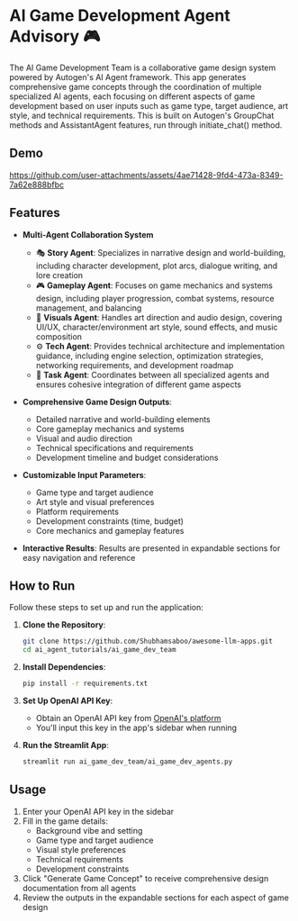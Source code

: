 # AI Game Development Agent Advisory 🎮

The AI Game Development Team is a collaborative game design system powered by Autogen's AI Agent framework. This app generates comprehensive game concepts through the coordination of multiple specialized AI agents, each focusing on different aspects of game development based on user inputs such as game type, target audience, art style, and technical requirements. This is built on Autogen's GroupChat methods and AssistantAgent features, run through initiate_chat() method.

## Demo

https://github.com/user-attachments/assets/4ae71428-9fd4-473a-8349-7a62e888bfbc

## Features

- **Multi-Agent Collaboration System**
    - 🎭 **Story Agent**: Specializes in narrative design and world-building, including character development, plot arcs, dialogue writing, and lore creation
    - 🎮 **Gameplay Agent**: Focuses on game mechanics and systems design, including player progression, combat systems, resource management, and balancing
    - 🎨 **Visuals Agent**: Handles art direction and audio design, covering UI/UX, character/environment art style, sound effects, and music composition
    - ⚙️ **Tech Agent**: Provides technical architecture and implementation guidance, including engine selection, optimization strategies, networking requirements, and development roadmap
    - 🎯 **Task Agent**: Coordinates between all specialized agents and ensures cohesive integration of different game aspects

- **Comprehensive Game Design Outputs**:
  - Detailed narrative and world-building elements
  - Core gameplay mechanics and systems
  - Visual and audio direction
  - Technical specifications and requirements
  - Development timeline and budget considerations

- **Customizable Input Parameters**:
  - Game type and target audience
  - Art style and visual preferences
  - Platform requirements
  - Development constraints (time, budget)
  - Core mechanics and gameplay features

- **Interactive Results**: Results are presented in expandable sections for easy navigation and reference

## How to Run

Follow these steps to set up and run the application:

1. **Clone the Repository**:
   ```bash
   git clone https://github.com/Shubhamsaboo/awesome-llm-apps.git
   cd ai_agent_tutorials/ai_game_dev_team
   ```

2. **Install Dependencies**:
   ```bash
   pip install -r requirements.txt
   ```

3. **Set Up OpenAI API Key**:
   - Obtain an OpenAI API key from [OpenAI's platform](https://platform.openai.com)
   - You'll input this key in the app's sidebar when running

4. **Run the Streamlit App**:
   ```bash
   streamlit run ai_game_dev_team/ai_game_dev_agents.py
   ```

## Usage

1. Enter your OpenAI API key in the sidebar
2. Fill in the game details:
   - Background vibe and setting
   - Game type and target audience
   - Visual style preferences
   - Technical requirements
   - Development constraints
3. Click "Generate Game Concept" to receive comprehensive design documentation from all agents
4. Review the outputs in the expandable sections for each aspect of game design
